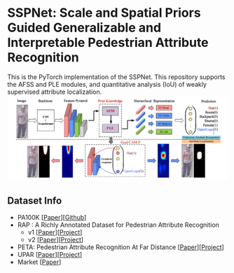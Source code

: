 # SSPNet: Scale and Spatial Priors Guided Generalizable and Interpretable Pedestrian Attribute Recognition
This is the PyTorch implementation of the SSPNet. This repository supports the AFSS and PLE modules, and quantitative analysis (IoU) of weakly supervised attribute localization.
![overview](docs/overview.png)
## Dataset Info
- PA100K [[Paper](http://openaccess.thecvf.com/content_ICCV_2017/papers/Liu_HydraPlus-Net_Attentive_Deep_ICCV_2017_paper.pdf)][[Github](https://github.com/xh-liu/HydraPlus-Net)]
- RAP : A Richly Annotated Dataset for Pedestrian Attribute Recognition 
  - v1 [[Paper](https://arxiv.org/pdf/1603.07054v3.pdf)][[Project](http://www.rapdataset.com/)]
  - v2 [[Paper](https://ieeexplore.ieee.org/abstract/document/8510891)][[Project](http://www.rapdataset.com/)]
- PETA: Pedestrian Attribute Recognition At Far Distance [[Paper](http://mmlab.ie.cuhk.edu.hk/projects/PETA_files/Pedestrian%20Attribute%20Recognition%20At%20Far%20Distance.pdf)][[Project](http://mmlab.ie.cuhk.edu.hk/projects/PETA.html)]
- UPAR [[Paper](https://openaccess.thecvf.com/content/WACV2023/papers/Specker_UPAR_Unified_Pedestrian_Attribute_Recognition_and_Person_Retrieval_WACV_2023_paper.pdf)][[Project](https://github.com/speckean/upar_dataset)]
- Market [[Paper](https://www.cv-foundation.org/openaccess/content_iccv_2015/papers/Zheng_Scalable_Person_Re-Identification_ICCV_2015_paper.pdf](https://www.cv-foundation.org/openaccess/content_iccv_2015/papers/Zheng_Scalable_Person_Re-Identification_ICCV_2015_paper.pdf))]
